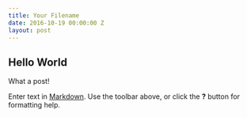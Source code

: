 ```yaml
---
title: Your Filename
date: 2016-10-19 00:00:00 Z
layout: post
---
```


## Hello World

What a post!

Enter text in [Markdown](http://daringfireball.net/projects/markdown/). Use the toolbar above, or click the **?** button for formatting help.
